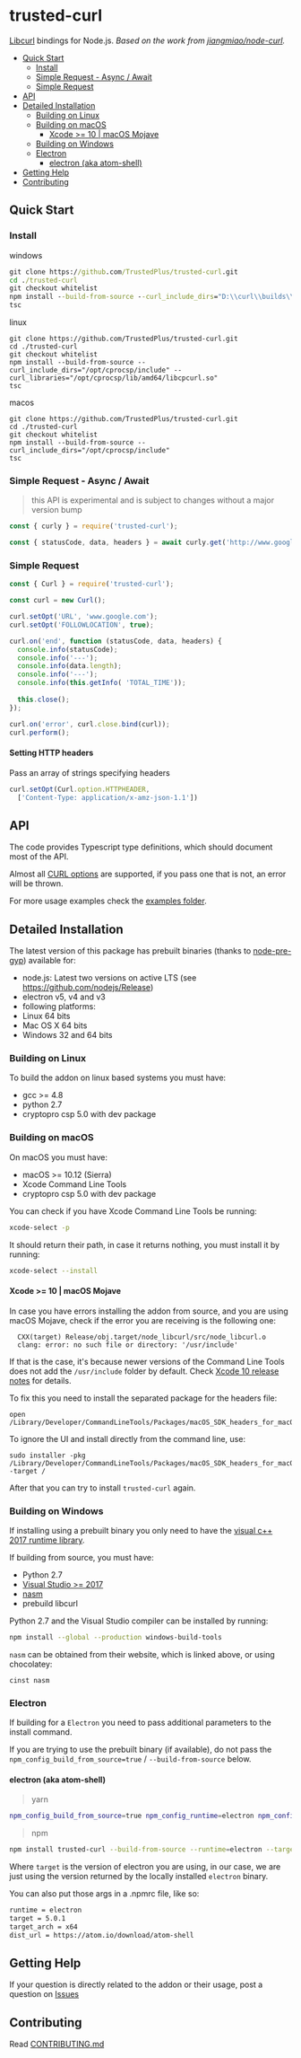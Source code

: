# trusted-curl<!-- omit in toc -->

[Libcurl](https://github.com/curl/curl) bindings for Node.js.
_Based on the work from [jiangmiao/node-curl](https://github.com/jiangmiao/node-curl)._

- [Quick Start](#quick-start)
  - [Install](#install)
  - [Simple Request - Async / Await](#simple-request---async--await)
  - [Simple Request](#simple-request)
- [API](#api)
- [Detailed Installation](#detailed-installation)
  - [Building on Linux](#building-on-linux)
  - [Building on macOS](#building-on-macos)
    - [Xcode &gt;= 10 | macOS Mojave](#xcode-gt-10--macos-mojave)
  - [Building on Windows](#building-on-windows)
  - [Electron](#electron--nwjs)
    - [electron (aka atom-shell)](#electron-aka-atom-shell)
- [Getting Help](#getting-help)
- [Contributing](#contributing)

## Quick Start

### Install
windows
```bat
git clone https://github.com/TrustedPlus/trusted-curl.git
cd ./trusted-curl
git checkout whitelist
npm install --build-from-source --curl_include_dirs="D:\\curl\\builds\\libcurl-vc15-x64-release-static-ipv6-sspi-winssl\\include" --curl_libraries="D:\\curl\\builds\\libcurl-vc15-x64-release-static-ipv6-sspi-winssl\\lib\\libcurl_a.lib"
tsc
```
linux
```shell
git clone https://github.com/TrustedPlus/trusted-curl.git
cd ./trusted-curl
git checkout whitelist
npm install --build-from-source --curl_include_dirs="/opt/cprocsp/include" --curl_libraries="/opt/cprocsp/lib/amd64/libcpcurl.so"
tsc
```
macos
```shell
git clone https://github.com/TrustedPlus/trusted-curl.git
cd ./trusted-curl
git checkout whitelist
npm install --build-from-source --curl_include_dirs="/opt/cprocsp/include"
tsc
```
### Simple Request - Async / Await
> this API is experimental and is subject to changes without a major version bump

```javascript
const { curly } = require('trusted-curl');

const { statusCode, data, headers } = await curly.get('http://www.google.com')
```

### Simple Request
```javascript
const { Curl } = require('trusted-curl');

const curl = new Curl();

curl.setOpt('URL', 'www.google.com');
curl.setOpt('FOLLOWLOCATION', true);

curl.on('end', function (statusCode, data, headers) {
  console.info(statusCode);
  console.info('---');
  console.info(data.length);
  console.info('---');
  console.info(this.getInfo( 'TOTAL_TIME'));
  
  this.close();
});

curl.on('error', curl.close.bind(curl));
curl.perform();
```

#### Setting HTTP headers

Pass an array of strings specifying headers
```javascript
curl.setOpt(Curl.option.HTTPHEADER,
  ['Content-Type: application/x-amz-json-1.1'])
```

## API

The code provides Typescript type definitions, which should document most of the API.

Almost all [CURL options](https://curl.haxx.se/libcurl/c/curl_easy_setopt.html) are supported, if you pass one that is not, an error will be thrown.

For more usage examples check the [examples folder](./examples).

## Detailed Installation

The latest version of this package has prebuilt binaries (thanks to [node-pre-gyp](https://github.com/mapbox/node-pre-gyp/)) 
 available for:
* node.js: Latest two versions on active LTS (see https://github.com/nodejs/Release)
* electron v5, v4 and v3
* following platforms:
* Linux 64 bits
* Mac OS X 64 bits
* Windows 32 and 64 bits

### Building on Linux

To build the addon on linux based systems you must have:
- gcc >= 4.8
- python 2.7
- cryptopro csp 5.0 with dev package

### Building on macOS

On macOS you must have:
- macOS >= 10.12 (Sierra)
- Xcode Command Line Tools
- cryptopro csp 5.0 with dev package

You can check if you have Xcode Command Line Tools be running:
```sh
xcode-select -p
```

It should return their path, in case it returns nothing, you must install it by running:
```sh
xcode-select --install
```

#### Xcode >= 10 | macOS Mojave
In case you have errors installing the addon from source, and you are using macOS Mojave, check if the error you are receiving is the following one:
```
  CXX(target) Release/obj.target/node_libcurl/src/node_libcurl.o
  clang: error: no such file or directory: '/usr/include'
```

If that is the case, it's because newer versions of the Command Line Tools does not add the `/usr/include` folder by default. Check [Xcode 10 release notes](https://developer.apple.com/documentation/xcode_release_notes/xcode_10_release_notes#3035624) for details.

To fix this you need to install the separated package for the headers file:
```
open /Library/Developer/CommandLineTools/Packages/macOS_SDK_headers_for_macOS_10.14.pkg
```

To ignore the UI and install directly from the command line, use:
```
sudo installer -pkg /Library/Developer/CommandLineTools/Packages/macOS_SDK_headers_for_macOS_10.14.pkg -target /
```

After that you can try to install `trusted-curl` again.

### Building on Windows

If installing using a prebuilt binary you only need to have the [visual c++ 2017 runtime library](https://visualstudio.microsoft.com/downloads/#microsoft-visual-c-redistributable-for-visual-studio-2017).

If building from source, you must have:
- Python 2.7
- [Visual Studio >= 2017](https://visualstudio.microsoft.com/downloads/)
- [nasm](https://www.nasm.us/)
- prebuild libcurl

Python 2.7 and the Visual Studio compiler can be installed by running:
```sh
npm install --global --production windows-build-tools
```

`nasm` can be obtained from their website, which is linked above, or using chocolatey:
```
cinst nasm
```

### Electron

If building for a `Electron` you need to pass additional parameters to the install command.

If you are trying to use the prebuilt binary (if available), do not pass the `npm_config_build_from_source=true` / `--build-from-source` below.

#### electron (aka atom-shell)

> yarn
```bash
npm_config_build_from_source=true npm_config_runtime=electron npm_config_target=$(yarn --silent electron --version) npm_config_disturl=https://atom.io/download/atom-shell yarn add trusted-curl
```

> npm
```bash
npm install trusted-curl --build-from-source --runtime=electron --target=$(yarn --silent electron --version) --disturl=https://atom.io/download/atom-shell --save
```

Where `target` is the version of electron you are using, in our case, we are just using the version returned by the locally installed `electron` binary.

You can also put those args in a .npmrc file, like so:

```bash
runtime = electron
target = 5.0.1
target_arch = x64
dist_url = https://atom.io/download/atom-shell
```

## Getting Help

If your question is directly related to the addon or their usage, post a question on [Issues](https://github.com/TrustedPlus/trusted-curl/issues)

## Contributing

Read [CONTRIBUTING.md](./CONTRIBUTING.md)

